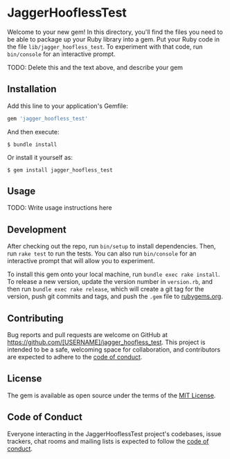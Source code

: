 # JaggerHooflessTest

Welcome to your new gem! In this directory, you'll find the files you need to be able to package up your Ruby library into a gem. Put your Ruby code in the file `lib/jagger_hoofless_test`. To experiment with that code, run `bin/console` for an interactive prompt.

TODO: Delete this and the text above, and describe your gem

## Installation

Add this line to your application's Gemfile:

```ruby
gem 'jagger_hoofless_test'
```

And then execute:

    $ bundle install

Or install it yourself as:

    $ gem install jagger_hoofless_test

## Usage

TODO: Write usage instructions here

## Development

After checking out the repo, run `bin/setup` to install dependencies. Then, run `rake test` to run the tests. You can also run `bin/console` for an interactive prompt that will allow you to experiment.

To install this gem onto your local machine, run `bundle exec rake install`. To release a new version, update the version number in `version.rb`, and then run `bundle exec rake release`, which will create a git tag for the version, push git commits and tags, and push the `.gem` file to [rubygems.org](https://rubygems.org).

## Contributing

Bug reports and pull requests are welcome on GitHub at https://github.com/[USERNAME]/jagger_hoofless_test. This project is intended to be a safe, welcoming space for collaboration, and contributors are expected to adhere to the [code of conduct](https://github.com/[USERNAME]/jagger_hoofless_test/blob/master/CODE_OF_CONDUCT.md).


## License

The gem is available as open source under the terms of the [MIT License](https://opensource.org/licenses/MIT).

## Code of Conduct

Everyone interacting in the JaggerHooflessTest project's codebases, issue trackers, chat rooms and mailing lists is expected to follow the [code of conduct](https://github.com/[USERNAME]/jagger_hoofless_test/blob/master/CODE_OF_CONDUCT.md).
